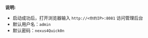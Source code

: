 <!-- 这里写应用的【make命令的备注信息】位于文档最后端 -->

**说明:**

- 启动成功后，打开浏览器输入 `http://<你的IP>:8081` 访问管理后台
- 默认用户名：`admin`
- 默认密码：`nexus4Quick0n`
